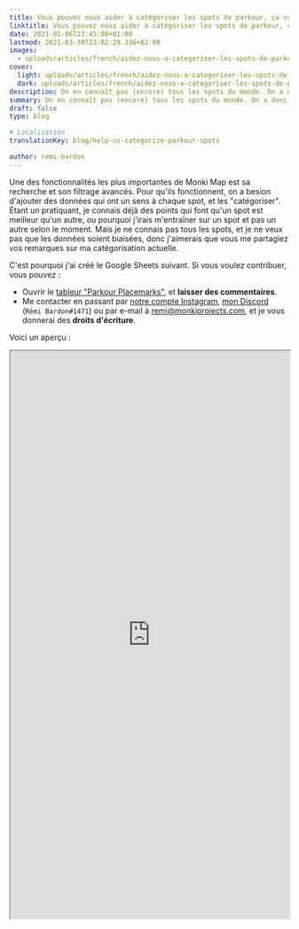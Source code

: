 ```yaml
---
title: Vous pouvez nous aider à catégoriser les spots de parkour, ça vous tente ?
linktitle: Vous pouvez nous aider à catégoriser les spots de parkour, ça vous tente ? | Blog Monki Projects
date: 2021-01-06T23:45:00+01:00
lastmod: 2021-03-30T23:02:29.336+02:00
images:
  - uploads/articles/french/aidez-nous-a-categoriser-les-spots-de-parkour-light.jpg
cover:
  light: uploads/articles/french/aidez-nous-a-categoriser-les-spots-de-parkour-light.jpg
  dark: uploads/articles/french/aidez-nous-a-categoriser-les-spots-de-parkour-dark.jpg
description: On en connaît pas (encore) tous les spots du monde. On a donc créé un tableur collaboratif pour les catégoriser et en lister les informations importantes.
summary: On en connaît pas (encore) tous les spots du monde. On a donc créé un tableur collaboratif pour les catégoriser et en lister les informations importantes.
draft: false
type: blog

# Localization
translationKey: blog/help-us-categorize-parkour-spots

author: remi-bardon
---
```


Une des fonctionnalités les plus importantes de Monki Map est sa recherche et son filtrage avancés. Pour qu'ils fonctionnent, on a besion d'ajouter des données qui ont un sens à chaque spot, et les "catégoriser". Étant un pratiquant, je connais déjà des points qui font qu'un spot est meilleur qu'un autre, ou pourquoi j'irais m'entraîner sur un spot et pas un autre selon le moment. Mais je ne connais pas tous les spots, et je ne veux pas que les données soient biaisées, donc j'aimerais que vous me partagiez vos remarques sur ma catégorisation actuelle.

C'est pourquoi j'ai créé le Google Sheets suivant. Si vous voulez contribuer, vous pouvez :

- Ouvrir le [tableur "Parkour Placemarks"](https://docs.google.com/spreadsheets/d/1rlVB6HAOHgvqnQDtstfvy6zwYsYKq1xPE6Q_ZHPqWUw/edit?usp=sharing), et **laisser des commentaires**.
- Me contacter en passant par [notre compte Instagram](https://www.instagram.com/monkiprojects/), [mon Discord](https://discord.com) (`Rémi Bardon#1471`) ou par e-mail à remi@monkiprojects.com, et je vous donnerai des **droits d'écriture**.

Voici un aperçu :

<iframe width="100%" height="1024" src="https://docs.google.com/spreadsheets/d/e/2PACX-1vTCtqBQTH5dwNcXkespZ2BPd5e72LZ9_VCqNZfJbJvM95VVMa_Hndl968YoOmFcl8BnUkeZv_5VHNgh/pubhtml?widget=true&amp;headers=false"></iframe>
